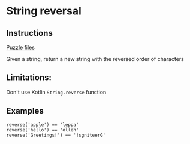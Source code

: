 # String reversal

## Instructions

[Puzzle files](.)

Given a string, return a new string with the reversed order of characters

## Limitations:

Don't use Kotlin `String.reverse` function

## Examples

```
reverse('apple') == 'leppa'
reverse('hello') == 'olleh'
reverse('Greetings!') == '!sgniteerG'
```

